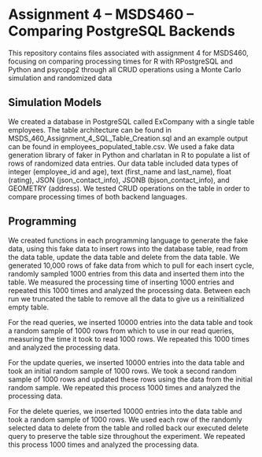 # Assignment 4 – MSDS460 – Comparing PostgreSQL Backends
This repository contains files associated with assignment 4 for MSDS460, focusing on comparing processing times for R with RPostgreSQL and Python and psycopg2 through all CRUD operations using a Monte Carlo simulation and randomized data

## Simulation Models

We created a database in PostgreSQL called ExCompany with a single table employees. The table architecture can be found in MSDS_460_Assignment_4_SQL_Table_Creation.sql and an example output can be found in employees_populated_table.csv. We used a fake data generation library of faker in Python and charlatan in R to populate a list of rows of randomized data entries. Our data table included data types of integer (employee_id and age), text (first_name and last_name), float (rating), JSON (json_contact_info), JSONB (bjson_contact_info), and GEOMETRY (address). We tested CRUD operations on the table in order to compare processing times of both backend languages.

## Programming

We created functions in each programming language to generate the fake data, using this fake data to insert rows into the database table, read from the data table, update the data table and delete from the data table. We generated 10,000 rows of fake data from which to pull for each insert cycle, randomly sampled 1000 entries from this data and inserted them into the table. We measured the processing time of inserting 1000 entries and repeated this 1000 times and analyzed the processing data. Between each run we truncated the table to remove all the data to give us a reinitialized empty table.

For the read queries, we inserted 10000 entries into the data table and took a random sample of 1000 rows from which to use in our read queries, measuring the time it took to read 1000 rows. We repeated this 1000 times and analyzed the processing data.

For the update queries, we inserted 10000 entries into the data table and took an initial random sample of 1000 rows. We took a second random sample of 1000 rows and updated these rows using the data from the initial random sample. We repeated this process 1000 times and analyzed the processing data.

For the delete queries, we inserted 10000 entries into the data table and took a random sample of 1000 rows. We used each row of the randomly selected data to delete from the table and rolled back our executed delete query to preserve the table size throughout the experiment. We repeated this process 1000 times and analyzed the processing data.
